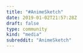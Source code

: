 ```yaml
---
title: "#AnimeSketch"
date: 2019-01-02T21:57:28Z
draft: false
type: community
kind: "media"
subreddit: "AnimeSketch"
---
```

